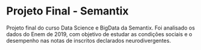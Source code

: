 # Projeto Final - Semantix

Projeto final do curso Data Science e BigData da Semantix. 
Foi analisado os dados do Enem de 2019, com objetivo de estudar as condições sociais 
e o desempenho nas notas de inscritos declarados neurodivergentes.  
